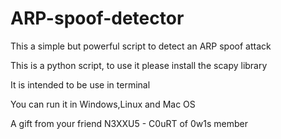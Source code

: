 # ARP-spoof-detector
This a simple but powerful script to detect an ARP spoof attack

This is a python script, to use it please install the scapy library

It is intended to be use in terminal

You can run it in Windows,Linux and Mac OS

A gift from your friend N3XXU5 - C0uRT of 0w1s member
